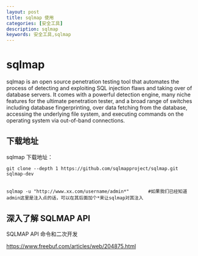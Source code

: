 ```yaml
---
layout: post
title: sqlmap 使用
categories: [安全工具]
description: sqlmap
keywords: 安全工具,sqlmap
---
```


# sqlmap 


sqlmap is an open source penetration testing tool that automates the process of detecting and exploiting SQL injection flaws and taking over of database servers. It comes with a powerful detection engine, many niche features for the ultimate penetration tester, and a broad range of switches including database fingerprinting, over data fetching from the database, accessing the underlying file system, and executing commands on the operating system via out-of-band connections.

## 下载地址

sqlmap 下载地址：

```
git clone --depth 1 https://github.com/sqlmapproject/sqlmap.git sqlmap-dev
```

##

```
sqlmap -u "http://www.xx.com/username/admin*"       #如果我们已经知道admin这里是注入点的话，可以在其后面加个*来让sqlmap对其注入
```

## 深入了解 SQLMAP API

SQLMAP API 命令和二次开发

https://www.freebuf.com/articles/web/204875.html

